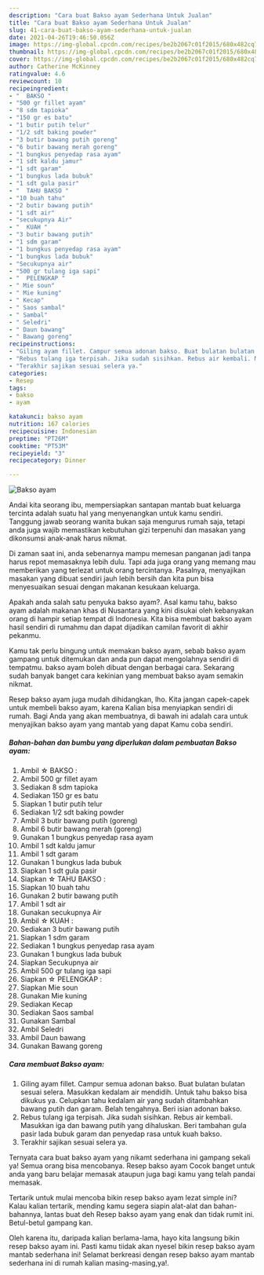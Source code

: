 ```yaml
---
description: "Cara buat Bakso ayam Sederhana Untuk Jualan"
title: "Cara buat Bakso ayam Sederhana Untuk Jualan"
slug: 41-cara-buat-bakso-ayam-sederhana-untuk-jualan
date: 2021-04-26T19:46:50.056Z
image: https://img-global.cpcdn.com/recipes/be2b2067c01f2015/680x482cq70/bakso-ayam-foto-resep-utama.jpg
thumbnail: https://img-global.cpcdn.com/recipes/be2b2067c01f2015/680x482cq70/bakso-ayam-foto-resep-utama.jpg
cover: https://img-global.cpcdn.com/recipes/be2b2067c01f2015/680x482cq70/bakso-ayam-foto-resep-utama.jpg
author: Catherine McKinney
ratingvalue: 4.6
reviewcount: 10
recipeingredient:
- "  BAKSO "
- "500 gr fillet ayam"
- "8 sdm tapioka"
- "150 gr es batu"
- "1 butir putih telur"
- "1/2 sdt baking powder"
- "3 butir bawang putih goreng"
- "6 butir bawang merah goreng"
- "1 bungkus penyedap rasa ayam"
- "1 sdt kaldu jamur"
- "1 sdt garam"
- "1 bungkus lada bubuk"
- "1 sdt gula pasir"
- "  TAHU BAKSO "
- "10 buah tahu"
- "2 butir bawang putih"
- "1 sdt air"
- "secukupnya Air"
- "  KUAH "
- "3 butir bawang putih"
- "1 sdm garam"
- "1 bungkus penyedap rasa ayam"
- "1 bungkus lada bubuk"
- "Secukupnya air"
- "500 gr tulang iga sapi"
- "  PELENGKAP "
- " Mie soun"
- " Mie kuning"
- " Kecap"
- " Saos sambal"
- " Sambal"
- " Seledri"
- " Daun bawang"
- " Bawang goreng"
recipeinstructions:
- "Giling ayam fillet. Campur semua adonan bakso. Buat bulatan bulatan sesuai selera. Masukkan kedalam air mendidih. Untuk tahu bakso bisa dikukus ya. Celupkan tahu kedalam air yang sudah ditambahkan bawang putih dan garam. Belah tengahnya. Beri isian adonan bakso."
- "Rebus tulang iga terpisah. Jika sudah sisihkan. Rebus air kembali. Masukkan iga dan bawang putih yang dihaluskan. Beri tambahan gula pasir lada bubuk garam dan penyedap rasa untuk kuah bakso."
- "Terakhir sajikan sesuai selera ya."
categories:
- Resep
tags:
- bakso
- ayam

katakunci: bakso ayam 
nutrition: 167 calories
recipecuisine: Indonesian
preptime: "PT26M"
cooktime: "PT53M"
recipeyield: "3"
recipecategory: Dinner

---
```



![Bakso ayam](https://img-global.cpcdn.com/recipes/be2b2067c01f2015/680x482cq70/bakso-ayam-foto-resep-utama.jpg)

Andai kita seorang ibu, mempersiapkan santapan mantab buat keluarga tercinta adalah suatu hal yang menyenangkan untuk kamu sendiri. Tanggung jawab seorang  wanita bukan saja mengurus rumah saja, tetapi anda juga wajib memastikan kebutuhan gizi terpenuhi dan masakan yang dikonsumsi anak-anak harus nikmat.

Di zaman  saat ini, anda sebenarnya mampu memesan panganan jadi tanpa harus repot memasaknya lebih dulu. Tapi ada juga orang yang memang mau memberikan yang terlezat untuk orang tercintanya. Pasalnya, menyajikan masakan yang dibuat sendiri jauh lebih bersih dan kita pun bisa menyesuaikan sesuai dengan makanan kesukaan keluarga. 



Apakah anda salah satu penyuka bakso ayam?. Asal kamu tahu, bakso ayam adalah makanan khas di Nusantara yang kini disukai oleh kebanyakan orang di hampir setiap tempat di Indonesia. Kita bisa membuat bakso ayam hasil sendiri di rumahmu dan dapat dijadikan camilan favorit di akhir pekanmu.

Kamu tak perlu bingung untuk memakan bakso ayam, sebab bakso ayam gampang untuk ditemukan dan anda pun dapat mengolahnya sendiri di tempatmu. bakso ayam boleh dibuat dengan berbagai cara. Sekarang sudah banyak banget cara kekinian yang membuat bakso ayam semakin nikmat.

Resep bakso ayam juga mudah dihidangkan, lho. Kita jangan capek-capek untuk membeli bakso ayam, karena Kalian bisa menyiapkan sendiri di rumah. Bagi Anda yang akan membuatnya, di bawah ini adalah cara untuk menyajikan bakso ayam yang mantab yang dapat Kamu coba sendiri.

<!--inarticleads1-->

##### Bahan-bahan dan bumbu yang diperlukan dalam pembuatan Bakso ayam:

1. Ambil  ☆ BAKSO :
1. Ambil 500 gr fillet ayam
1. Sediakan 8 sdm tapioka
1. Sediakan 150 gr es batu
1. Siapkan 1 butir putih telur
1. Sediakan 1/2 sdt baking powder
1. Ambil 3 butir bawang putih (goreng)
1. Ambil 6 butir bawang merah (goreng)
1. Gunakan 1 bungkus penyedap rasa ayam
1. Ambil 1 sdt kaldu jamur
1. Ambil 1 sdt garam
1. Gunakan 1 bungkus lada bubuk
1. Siapkan 1 sdt gula pasir
1. Siapkan  ☆ TAHU BAKSO :
1. Siapkan 10 buah tahu
1. Gunakan 2 butir bawang putih
1. Ambil 1 sdt air
1. Gunakan secukupnya Air
1. Ambil  ☆ KUAH :
1. Sediakan 3 butir bawang putih
1. Siapkan 1 sdm garam
1. Sediakan 1 bungkus penyedap rasa ayam
1. Gunakan 1 bungkus lada bubuk
1. Siapkan Secukupnya air
1. Ambil 500 gr tulang iga sapi
1. Siapkan  ☆ PELENGKAP :
1. Siapkan  Mie soun
1. Gunakan  Mie kuning
1. Sediakan  Kecap
1. Sediakan  Saos sambal
1. Gunakan  Sambal
1. Ambil  Seledri
1. Ambil  Daun bawang
1. Gunakan  Bawang goreng




<!--inarticleads2-->

##### Cara membuat Bakso ayam:

1. Giling ayam fillet. Campur semua adonan bakso. Buat bulatan bulatan sesuai selera. Masukkan kedalam air mendidih. Untuk tahu bakso bisa dikukus ya. Celupkan tahu kedalam air yang sudah ditambahkan bawang putih dan garam. Belah tengahnya. Beri isian adonan bakso.
1. Rebus tulang iga terpisah. Jika sudah sisihkan. Rebus air kembali. Masukkan iga dan bawang putih yang dihaluskan. Beri tambahan gula pasir lada bubuk garam dan penyedap rasa untuk kuah bakso.
1. Terakhir sajikan sesuai selera ya.




Ternyata cara buat bakso ayam yang nikamt sederhana ini gampang sekali ya! Semua orang bisa mencobanya. Resep bakso ayam Cocok banget untuk anda yang baru belajar memasak ataupun juga bagi kamu yang telah pandai memasak.

Tertarik untuk mulai mencoba bikin resep bakso ayam lezat simple ini? Kalau kalian tertarik, mending kamu segera siapin alat-alat dan bahan-bahannya, lantas buat deh Resep bakso ayam yang enak dan tidak rumit ini. Betul-betul gampang kan. 

Oleh karena itu, daripada kalian berlama-lama, hayo kita langsung bikin resep bakso ayam ini. Pasti kamu tiidak akan nyesel bikin resep bakso ayam mantab sederhana ini! Selamat berkreasi dengan resep bakso ayam mantab sederhana ini di rumah kalian masing-masing,ya!.

